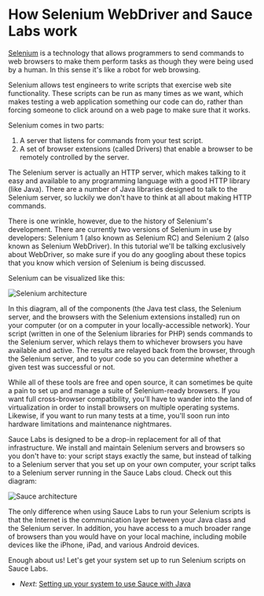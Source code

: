How Selenium WebDriver and Sauce Labs work
=============

[Selenium](http://seleniumhq.org) is a technology that allows programmers to
send commands to web browsers to make them perform tasks as
though they were being used by a human. In this sense it's like a
robot for web browsing.

Selenium allows test engineers to write scripts that exercise 
web site functionality. These scripts can be run as many times as we want, which
makes testing a web application something our code can do, rather than forcing
someone to click around on a web page to make sure that it works.

Selenium comes in two parts:

1. A server that listens for commands from your test script.
2. A set of browser extensions (called Drivers) that enable a browser to be
remotely controlled by the server.

The Selenium server is actually an HTTP server, which makes talking to it easy
and available to any programming language with a good HTTP library (like Java).
There are a number of Java libraries designed to talk to the Selenium server,
so luckily we don't have to think at all about making HTTP commands.

There is one wrinkle, however, due to the history of Selenium's development.
There are currently two versions of Selenium in use by developers: Selenium 1
(also known as Selenium RC) and Selenium 2 (also known as Selenium WebDriver).
In this tutorial we'll be talking exclusively about WebDriver, so make sure
if you do any googling about these topics that you know which version of
Selenium is being discussed.

Selenium can be visualized like this:

![Selenium architecture](##Diagram-Selenium.png##)

In this diagram, all of the components (the Java test class, the Selenium server,
and the browsers with the Selenium extensions installed) run on your computer
(or on a computer in your locally-accessible network). Your script (written
in one of the Selenium libraries for PHP) sends commands to the Selenium
server, which relays them to whichever browsers you have available and active.
The results are relayed back from the browser, through the Selenium server, and
to your code so you can determine whether a given test was successful or not.

While all of these tools are free and open source, it can sometimes be quite
a pain to set up and manage a suite of Selenium-ready browsers. If you want
full cross-browser compatibility, you'll have to wander into the land of 
virtualization in order to install browsers on multiple operating systems.
Likewise, if you want to run many tests at a time, you'll soon run into
hardware limitations and maintenance nightmares.

Sauce Labs is designed to be a drop-in replacement for all of that
infrastructure. We install and maintain Selenium servers and browsers so you
don't have to: your script stays exactly the same, but instead of talking
to a Selenium server that you set up on your own computer, your script talks to a Selenium server running
in the Sauce Labs cloud. Check out this diagram:

![Sauce architecture](##Diagram-Sauce.png##)

The only difference when using Sauce Labs to run your Selenium scripts is that
the Internet is the communication layer between your Java class and the
Selenium server. In addition, you have access to a much broader range of browsers than
you would have on your local machine, including mobile devices like the iPhone,
iPad, and various Android devices.

Enough about us! Let's get your system set up to run Selenium scripts on Sauce Labs.

* _Next_: [Setting up your system to use Sauce with Java](##02-Setup.md##)


